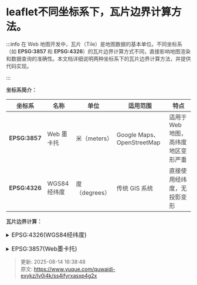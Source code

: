 # leaflet不同坐标系下，瓦片边界计算方法。

:::info
<font style="color:rgb(64, 64, 64);">在 Web 地图开发中，瓦片（Tile）是地图数据的基本单位。不同坐标系（如 </font>**<font style="color:rgb(64, 64, 64);">EPSG:3857</font>**<font style="color:rgb(64, 64, 64);"> 和 </font>**<font style="color:rgb(64, 64, 64);">EPSG:4326</font>**<font style="color:rgb(64, 64, 64);">）的瓦片边界计算方式不同，直接影响地图渲染和数据查询的准确性。本文档详细说明两种坐标系下的瓦片边界计算方法，并提供代码实现。</font>

:::

**<font style="color:rgb(64, 64, 64);">坐标系简介：</font>**

| **<font style="color:rgb(64, 64, 64);">坐标系</font>** | **<font style="color:rgb(64, 64, 64);">名称</font>** | **<font style="color:rgb(64, 64, 64);">单位</font>** | **<font style="color:rgb(64, 64, 64);">适用范围</font>** | **<font style="color:rgb(64, 64, 64);">特点</font>** |
| --- | --- | --- | --- | --- |
| **<font style="color:rgb(64, 64, 64);">EPSG:3857</font>** | <font style="color:rgb(64, 64, 64);">Web 墨卡托</font> | <font style="color:rgb(64, 64, 64);">米（meters）</font> | <font style="color:rgb(64, 64, 64);">Google Maps、OpenStreetMap</font> | <font style="color:rgb(64, 64, 64);">适用于 Web 地图，高纬度地区变形严重</font> |
| **<font style="color:rgb(64, 64, 64);">EPSG:4326</font>** | <font style="color:rgb(64, 64, 64);">WGS84 经纬度</font> | <font style="color:rgb(64, 64, 64);">度（degrees）</font> | <font style="color:rgb(64, 64, 64);">传统 GIS 系统</font> | <font style="color:rgb(64, 64, 64);">直接使用经纬度，无投影变形</font> |


**<font style="color:rgb(64, 64, 64);">瓦片边界计算：</font>**

<details class="lake-collapse"><summary id="u92dfbff7"><span class="ne-text" style="font-size: 16px">EPSG:4326(WGS84经纬度)</span></summary><ol class="ne-ol"><li id="ue2035c3c" data-lake-index-type="0"><span class="ne-text" style="font-size: 16px">计算瓦片的像素坐标：瓦片大小固定为256px,计算左上角和右下角的像素坐标。</span></li><li id="u1562db37" data-lake-index-type="0"><span class="ne-text" style="font-size: 16px">转换为经纬度：使用leaflet的unproject方法将像素坐标转换为经纬度。</span></li></ol><pre data-language="javascript" id="LpUSJ" class="ne-codeblock language-javascript"><code>tileLatLonBounds(x,y,zoom){
  const map=L.map('map',{
    // 使用4326坐标系
  }
  const tilesize=256;
  const nwPoint=L.point(x*tileSize,(y+1)*tileSize);
  const sePoint=L.point((x+1)*tilesize,y*tilesize);
  const nw=map.unproject(nwPoint,zoom)
  const se=map.unproject(sePoint,zoom);
  return {
   x1:nw.lng;
   y1:nw.lat;
  x2:se.lng;
  y2:se.lat;

  }

}</code></pre></details>
<details class="lake-collapse"><summary id="u96756d5a"><span class="ne-text" style="font-size: 16px">EPSG:3857(Web墨卡托)</span></summary><ol class="ne-ol"><li id="u464eec28" data-lake-index-type="0"><span class="ne-text" style="font-size: 16px">获取瓦片的蜜汁坐标范围</span></li><li id="u0957ab09" data-lake-index-type="0"><span class="ne-text" style="font-size: 16px">转换为经纬度</span></li></ol><pre data-language="javascript" id="k65i9" class="ne-codeblock language-javascript"><code>  pixelsToMeters2(x, y, zoom) {
    let res = this.resolution(zoom);
    let mx = x * res - (2 * Math.PI * 6378137) / 2.0;
    let my = y * res - (2 * Math.PI * 6378137) / 2.0;
    return { x: mx, y: Math.abs(my) };
  }
  tileBounds(x, y, zoom) {
    let minPoints = this.pixelsToMeters2(x * 256, y * 256, zoom);
    let maxPoints = this.pixelsToMeters2((x + 1) * 256, (y + 1) * 256, zoom);
    return {
      x1: minPoints.x,
      x2: maxPoints.x,
      y1: maxPoints.y,
      y2: minPoints.y,
    };
  }
  MetersToLatLon(x, y) {
    let lon = (x / ((2 * Math.PI * 6378137) / 2.0)) * 180.0;
    let lat = (y / ((2 * Math.PI * 6378137) / 2.0)) * 180.0;
    lat =
      (180 / Math.PI) *
      (2 * Math.atan(Math.exp((lat * Math.PI) / 180.0)) - Math.PI / 2.0);
    return { lat: lat, lon: lon };
  }

  tileLatLonBounds(x, y, zoom) {
    let crs = MapContent._crs;
      let envelope = this.tileBounds(x, y, zoom);
      let minLatLon = this.MetersToLatLon(envelope.x1, envelope.y1);
      let maxLatLon = this.MetersToLatLon(envelope.x2, envelope.y2);
      return {
        x1: minLatLon.lon,
        x2: maxLatLon.lon,
        y1: minLatLon.lat,
        y2: maxLatLon.lat,
      };

  }</code></pre><p id="u358ffbb5" class="ne-p"><br></p></details>
**<font style="color:rgb(64, 64, 64);"></font>**



> 更新: 2025-08-14 16:38:48  
> 原文: <https://www.yuque.com/quwaidi-exykz/lv0i4k/ss4ifyrxasxp4g2x>
